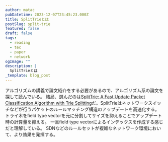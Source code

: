 ```yaml
---
author: matac
pubDatetime: 2023-12-07T23:45:23.000Z
title: SplitTrieとは
postSlug: split-trie
featured: false
draft: false
tags:
  - reading
  - tec
  - paper
  - network
ogImage: ""
description: |
  SplitTrieとは
_template: blog_post
---
```


アルゴリズムの講義で論文紹介をする必要があるので、アルゴリズム系の論文を探して読んでいる。
結局、選んだのは[SplitTrie: A Fast Update Packet Classification Algorithm with Trie Splitting](https://www.mdpi.com/2079-9292/11/2/199)だ。SplitTrieはネットワークスイッチなどが行うパケットのルールマッチング構造のアップデートを高速化する。
トライ木をfield type vectorを元に分割してサイズを抑えることでアップデート時の計算量を抑える。
一旦field type vectorによるインデックスを作成する感じだと理解している。
SDNなどのルールセットが複雑なネットワーク環境において、より効果を発揮する。
